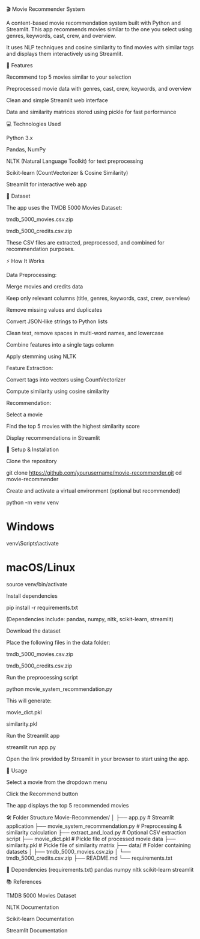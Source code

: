 🎬 Movie Recommender System

A content-based movie recommendation system built with Python and Streamlit. This app recommends movies similar to the one you select using genres, keywords, cast, crew, and overview.

It uses NLP techniques and cosine similarity to find movies with similar tags and displays them interactively using Streamlit.

📝 Features

Recommend top 5 movies similar to your selection

Preprocessed movie data with genres, cast, crew, keywords, and overview

Clean and simple Streamlit web interface

Data and similarity matrices stored using pickle for fast performance

💻 Technologies Used

Python 3.x

Pandas, NumPy

NLTK (Natural Language Toolkit) for text preprocessing

Scikit-learn (CountVectorizer & Cosine Similarity)

Streamlit for interactive web app

📁 Dataset

The app uses the TMDB 5000 Movies Dataset:

tmdb_5000_movies.csv.zip

tmdb_5000_credits.csv.zip

These CSV files are extracted, preprocessed, and combined for recommendation purposes.

⚡ How It Works

Data Preprocessing:

Merge movies and credits data

Keep only relevant columns (title, genres, keywords, cast, crew, overview)

Remove missing values and duplicates

Convert JSON-like strings to Python lists

Clean text, remove spaces in multi-word names, and lowercase

Combine features into a single tags column

Apply stemming using NLTK

Feature Extraction:

Convert tags into vectors using CountVectorizer

Compute similarity using cosine similarity

Recommendation:

Select a movie

Find the top 5 movies with the highest similarity score

Display recommendations in Streamlit

🚀 Setup & Installation

Clone the repository

git clone https://github.com/yourusername/movie-recommender.git
cd movie-recommender


Create and activate a virtual environment (optional but recommended)

python -m venv venv
# Windows
venv\Scripts\activate
# macOS/Linux
source venv/bin/activate


Install dependencies

pip install -r requirements.txt


(Dependencies include: pandas, numpy, nltk, scikit-learn, streamlit)

Download the dataset

Place the following files in the data folder:

tmdb_5000_movies.csv.zip

tmdb_5000_credits.csv.zip

Run the preprocessing script

python movie_system_recommendation.py


This will generate:

movie_dict.pkl

similarity.pkl

Run the Streamlit app

streamlit run app.py


Open the link provided by Streamlit in your browser to start using the app.

📌 Usage

Select a movie from the dropdown menu

Click the Recommend button

The app displays the top 5 recommended movies

🛠 Folder Structure
Movie-Recommender/
│
├── app.py                     # Streamlit application
├── movie_system_recommendation.py  # Preprocessing & similarity calculation
├── extract_and_load.py        # Optional CSV extraction script
├── movie_dict.pkl             # Pickle file of processed movie data
├── similarity.pkl             # Pickle file of similarity matrix
├── data/                      # Folder containing datasets
│   ├── tmdb_5000_movies.csv.zip
│   └── tmdb_5000_credits.csv.zip
├── README.md
└── requirements.txt

📌 Dependencies (requirements.txt)
pandas
numpy
nltk
scikit-learn
streamlit

📚 References

TMDB 5000 Movies Dataset

NLTK Documentation

Scikit-learn Documentation

Streamlit Documentation
